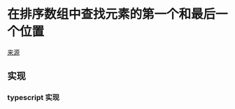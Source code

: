 # 在排序数组中查找元素的第一个和最后一个位置
[来源](https://leetcode.cn/problems/find-first-and-last-position-of-element-in-sorted-array/)

## 实现

### typescript 实现
```typescript

```
